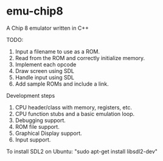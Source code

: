 # emu-chip8
A Chip 8 emulator written in C++


TODO:
1) Input a filename to use as a ROM.
2) Read from the ROM and correctly initialize memory.
3) Implement each opcode
4) Draw screen using SDL
5) Handle input using SDL
6) Add sample ROMs and include a link.





Development steps
1) CPU header/class with memory, registers, etc.
2) CPU function stubs and a basic emulation loop.
3) Debugging support.
4) ROM file support.
5) Graphical Display support.
6) Input support.



To install SDL2 on Ubuntu:
"sudo apt-get install libsdl2-dev"
